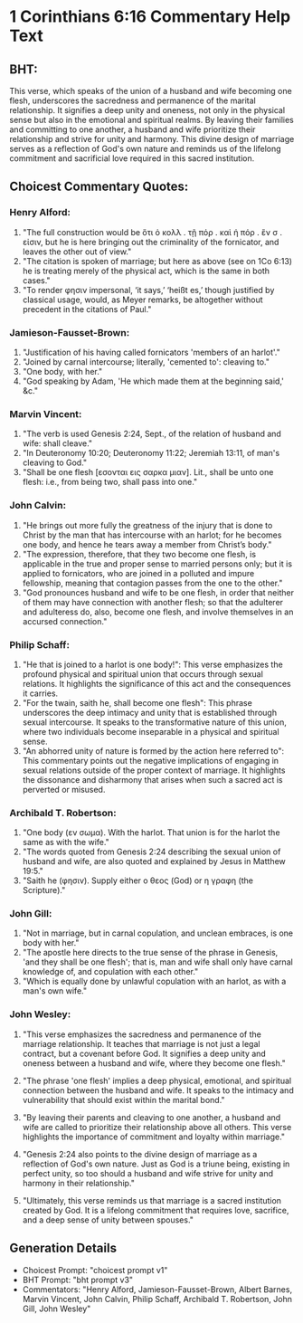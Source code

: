 # 1 Corinthians 6:16 Commentary Help Text

## BHT:
This verse, which speaks of the union of a husband and wife becoming one flesh, underscores the sacredness and permanence of the marital relationship. It signifies a deep unity and oneness, not only in the physical sense but also in the emotional and spiritual realms. By leaving their families and committing to one another, a husband and wife prioritize their relationship and strive for unity and harmony. This divine design of marriage serves as a reflection of God's own nature and reminds us of the lifelong commitment and sacrificial love required in this sacred institution.

## Choicest Commentary Quotes:
### Henry Alford:
1. "The full construction would be ὅτι ὁ κολλ . τῇ πόρ . καὶ ἡ πόρ . ἓν σ . εἰσιν, but he is here bringing out the criminality of the fornicator, and leaves the other out of view."
2. "The citation is spoken of marriage; but here as above (see on 1Co 6:13) he is treating merely of the physical act, which is the same in both cases."
3. "To render φησιν impersonal, ‘it says,’ ‘heißt es,’ though justified by classical usage, would, as Meyer remarks, be altogether without precedent in the citations of Paul."

### Jamieson-Fausset-Brown:
1. "Justification of his having called fornicators 'members of an harlot'." 
2. "Joined by carnal intercourse; literally, 'cemented to': cleaving to." 
3. "One body, with her." 
4. "God speaking by Adam, 'He which made them at the beginning said,' &c."

### Marvin Vincent:
1. "The verb is used Genesis 2:24, Sept., of the relation of husband and wife: shall cleave."
2. "In Deuteronomy 10:20; Deuteronomy 11:22; Jeremiah 13:11, of man's cleaving to God."
3. "Shall be one flesh [εσονται εις σαρκα μιαν]. Lit., shall be unto one flesh: i.e., from being two, shall pass into one."

### John Calvin:
1. "He brings out more fully the greatness of the injury that is done to Christ by the man that has intercourse with an harlot; for he becomes one body, and hence he tears away a member from Christ’s body."
2. "The expression, therefore, that they two become one flesh, is applicable in the true and proper sense to married persons only; but it is applied to fornicators, who are joined in a polluted and impure fellowship, meaning that contagion passes from the one to the other."
3. "God pronounces husband and wife to be one flesh, in order that neither of them may have connection with another flesh; so that the adulterer and adulteress do, also, become one flesh, and involve themselves in an accursed connection."

### Philip Schaff:
1. "He that is joined to a harlot is one body!": This verse emphasizes the profound physical and spiritual union that occurs through sexual relations. It highlights the significance of this act and the consequences it carries.
2. "For the twain, saith he, shall become one flesh": This phrase underscores the deep intimacy and unity that is established through sexual intercourse. It speaks to the transformative nature of this union, where two individuals become inseparable in a physical and spiritual sense.
3. "An abhorred unity of nature is formed by the action here referred to": This commentary points out the negative implications of engaging in sexual relations outside of the proper context of marriage. It highlights the dissonance and disharmony that arises when such a sacred act is perverted or misused.

### Archibald T. Robertson:
1. "One body (εν σωμα). With the harlot. That union is for the harlot the same as with the wife." 
2. "The words quoted from Genesis 2:24 describing the sexual union of husband and wife, are also quoted and explained by Jesus in Matthew 19:5."
3. "Saith he (φησιν). Supply either ο θεος (God) or η γραφη (the Scripture)."

### John Gill:
1. "Not in marriage, but in carnal copulation, and unclean embraces, is one body with her." 
2. "The apostle here directs to the true sense of the phrase in Genesis, 'and they shall be one flesh'; that is, man and wife shall only have carnal knowledge of, and copulation with each other."
3. "Which is equally done by unlawful copulation with an harlot, as with a man's own wife."

### John Wesley:
1. "This verse emphasizes the sacredness and permanence of the marriage relationship. It teaches that marriage is not just a legal contract, but a covenant before God. It signifies a deep unity and oneness between a husband and wife, where they become one flesh."

2. "The phrase 'one flesh' implies a deep physical, emotional, and spiritual connection between the husband and wife. It speaks to the intimacy and vulnerability that should exist within the marital bond."

3. "By leaving their parents and cleaving to one another, a husband and wife are called to prioritize their relationship above all others. This verse highlights the importance of commitment and loyalty within marriage."

4. "Genesis 2:24 also points to the divine design of marriage as a reflection of God's own nature. Just as God is a triune being, existing in perfect unity, so too should a husband and wife strive for unity and harmony in their relationship."

5. "Ultimately, this verse reminds us that marriage is a sacred institution created by God. It is a lifelong commitment that requires love, sacrifice, and a deep sense of unity between spouses."


## Generation Details
- Choicest Prompt: "choicest prompt v1"
- BHT Prompt: "bht prompt v3"
- Commentators: "Henry Alford, Jamieson-Fausset-Brown, Albert Barnes, Marvin Vincent, John Calvin, Philip Schaff, Archibald T. Robertson, John Gill, John Wesley"
